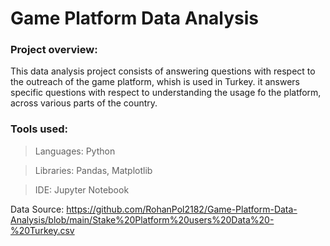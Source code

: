 # Game Platform Data Analysis

### Project overview:
This data analysis project consists of answering questions with respect to the outreach of the game platform, whish is used in Turkey. it answers specific questions with respect to understanding
the usage fo the platform, across various parts of the country.

### Tools used: 
>Languages: Python

>Libraries: Pandas, Matplotlib

>IDE: Jupyter Notebook

Data Source: https://github.com/RohanPol2182/Game-Platform-Data-Analysis/blob/main/Stake%20Platform%20users%20Data%20-%20Turkey.csv


